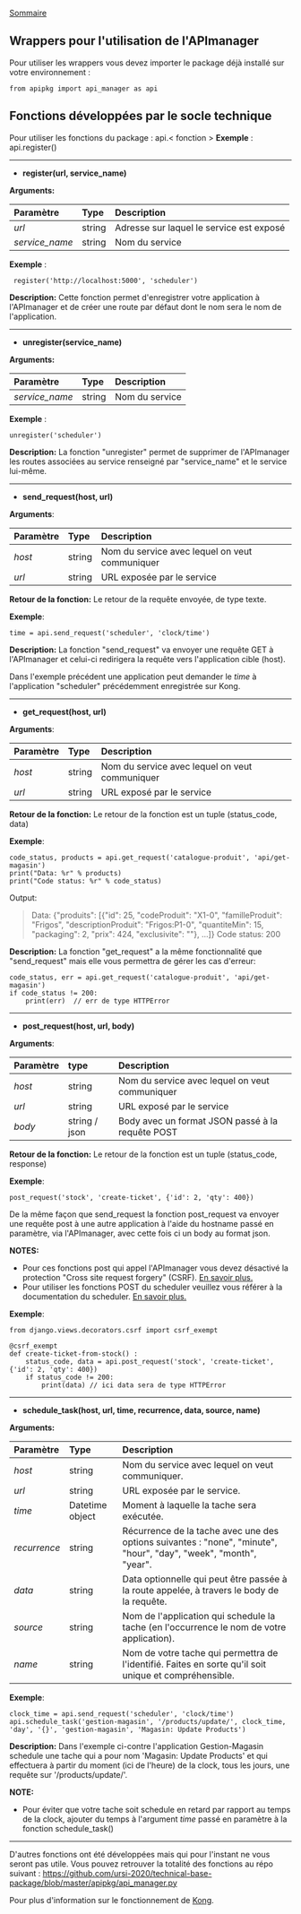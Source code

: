 
[Sommaire](https://ursi-2020.github.io/Documentation/)

## Wrappers pour l'utilisation de l'APImanager


Pour utiliser les wrappers vous devez importer le package déjà installé sur votre environnement :

	from apipkg import api_manager as api

## Fonctions développées par le socle technique 

Pour utiliser les fonctions du package : api.< fonction >
**Exemple** : api.register()

---
 - **register(url, service_name)**

**Arguments:**

| Paramètre     | Type | Description |
| :--- |:---| :-- |
| *url*     | string    | Adresse sur laquel le service est exposé |
|*service_name*  | string| Nom du service |


**Exemple** :

	 register('http://localhost:5000', 'scheduler')

**Description:**
Cette fonction permet d'enregistrer votre application à l'APImanager et de créer une route par défaut dont le nom sera le nom de l'application.

---
- **unregister(service_name)**

**Arguments:**

| Paramètre   | Type  | Description |
| :--- |:---| :--
|*service_name* | string |  Nom du service |



**Exemple** :

	unregister('scheduler')

**Description:**
La fonction "unregister" permet de  supprimer de l'APImanager les routes associées au service renseigné par "service_name" et le service lui-même.

---
 - **send_request(host, url)**

**Arguments**:

| Paramètre     | Type | Description |
| :--- |:---|:-- |
| *host*     | string   | Nom du service avec lequel on veut communiquer | 
| *url*       | string  |  URL exposée par le service |


**Retour de la fonction:**
Le retour de la requête envoyée, de type texte.

**Exemple**: 

	time = api.send_request('scheduler', 'clock/time')

**Description:**
La fonction "send_request" va envoyer une requête GET à l'APImanager et celui-ci redirigera la requête vers l'application cible (host).

Dans l'exemple précédent une application peut demander le *time* à l'application "scheduler" précédemment enregistrée sur Kong.

---
 - **get_request(host, url)**

**Arguments**:

| Paramètre    | Type | Description |
| :--- |:---| :--- |
| *host*       | string  | Nom du service avec lequel on veut communiquer |
| *url*         |  string |URL exposé par le service |


**Retour de la fonction:**
Le retour de la fonction est un tuple (status_code, data)

**Exemple**: 

	code_status, products = api.get_request('catalogue-produit', 'api/get-magasin')  
	print("Data: %r" % products)
	print("Code status: %r" % code_status)
Output:
>Data: {"produits": [{"id": 25, "codeProduit": "X1-0", "familleProduit": "Frigos", "descriptionProduit": "Frigos:P1-0", "quantiteMin": 15, "packaging": 2, "prix": 424, "exclusivite": ""}, ...]}
>Code status: 200

**Description:**
La fonction "get_request" a la même fonctionnalité que "send_request" mais elle vous permettra de gérer les cas d'erreur:

	code_status, err = api.get_request('catalogue-produit', 'api/get-magasin')
	if code_status != 200:
		print(err)  // err de type HTTPError



---
 - **post_request(host, url, body)**

**Arguments**:

| Paramètre   | type | Description |
| :--- |:---| :--- |
| *host*     | string    | Nom du service avec lequel on veut communiquer |
| *url*  | string  | URL exposé par le service |
| *body* | string / json | Body avec un format JSON passé à la requête POST |


**Retour de la fonction:**
Le retour de la fonction est un tuple (status_code, response)

**Exemple**: 

	post_request('stock', 'create-ticket', {'id': 2, 'qty': 400})

De la même façon que send_request la fonction post_request va envoyer une requête post à une autre application à l'aide du hostname passé en paramètre, via l'APImanager, avec cette fois ci un body au format json.

**NOTES:**
- Pour ces fonctions post qui appel l'APImanager vous devez désactivé la protection "Cross site request forgery" (CSRF).  [En savoir plus.](https://docs.djangoproject.com/fr/2.2/ref/csrf/)
- Pour utiliser les fonctions POST du scheduler veuillez vous référer à la documentation du scheduler.  [En savoir plus.](https://ursi-2020.github.io/technical-base/doc/scheduler.html)

**Exemple**: 

	from django.views.decorators.csrf import csrf_exempt
	
	@csrf_exempt
	def create-ticket-from-stock() :
		status_code, data = api.post_request('stock', 'create-ticket', {'id': 2, 'qty': 400})
		if status_code != 200:
			print(data) // ici data sera de type HTTPError

---

 - **schedule_task(host, url, time, recurrence, data, source, name)**

**Arguments:**

| Paramètre    | Type | Description |
| :--- |:---| :--- |
| *host*  |  string      | Nom du service avec lequel on veut communiquer. |
| *url*  | string |URL exposée par le service. |
| *time* |Datetime object | Moment à laquelle la tache sera exécutée. |
|*recurrence*| string | Récurrence de la tache avec une des options suivantes : "none", "minute", "hour", "day", "week", "month", "year".
| *data* | string | Data optionnelle qui peut être passée à la route appelée, à travers le body de la requête.
| *source* | string | Nom de l'application qui schedule la tache (en l'occurrence le nom de votre application).
| *name* | string | Nom de votre tache qui permettra de l'identifié. Faites en sorte qu'il soit unique et compréhensible.



**Exemple**: 

	clock_time = api.send_request('scheduler', 'clock/time')  
	api.schedule_task('gestion-magasin', '/products/update/', clock_time, 'day', '{}', 'gestion-magasin', 'Magasin: Update Products')
	
**Description:**
Dans l'exemple ci-contre l'application Gestion-Magasin schedule une tache qui a pour nom 'Magasin: Update Products'  et qui effectuera à partir du moment (ici de l'heure) de la clock, tous les jours, une requête sur '/products/update/'.

**NOTE:**
* Pour éviter que votre tache soit schedule en retard par rapport au temps de la clock, ajouter du temps à l'argument *time* passé en paramètre à la fonction schedule_task()

---

D'autres fonctions ont été développées mais qui pour l'instant ne vous seront pas utile. Vous pouvez retrouver la totalité des fonctions au répo suivant : https://github.com/ursi-2020/technical-base-package/blob/master/apipkg/api_manager.py

Pour plus d'information sur le fonctionnement de [Kong](https://docs.konghq.com/0.4.x/getting-started/introduction/).
